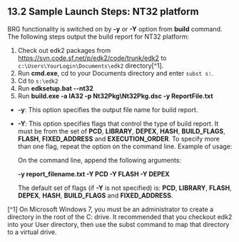<!--- @file
  13.2 Sample Launch Steps: NT32 platform

  Copyright (c) 2008-2017, Intel Corporation. All rights reserved.<BR>

  Redistribution and use in source (original document form) and 'compiled'
  forms (converted to PDF, epub, HTML and other formats) with or without
  modification, are permitted provided that the following conditions are met:

  1) Redistributions of source code (original document form) must retain the
     above copyright notice, this list of conditions and the following
     disclaimer as the first lines of this file unmodified.

  2) Redistributions in compiled form (transformed to other DTDs, converted to
     PDF, epub, HTML and other formats) must reproduce the above copyright
     notice, this list of conditions and the following disclaimer in the
     documentation and/or other materials provided with the distribution.

  THIS DOCUMENTATION IS PROVIDED BY TIANOCORE PROJECT "AS IS" AND ANY EXPRESS OR
  IMPLIED WARRANTIES, INCLUDING, BUT NOT LIMITED TO, THE IMPLIED WARRANTIES OF
  MERCHANTABILITY AND FITNESS FOR A PARTICULAR PURPOSE ARE DISCLAIMED. IN NO
  EVENT SHALL TIANOCORE PROJECT  BE LIABLE FOR ANY DIRECT, INDIRECT, INCIDENTAL,
  SPECIAL, EXEMPLARY, OR CONSEQUENTIAL DAMAGES (INCLUDING, BUT NOT LIMITED TO,
  PROCUREMENT OF SUBSTITUTE GOODS OR SERVICES; LOSS OF USE, DATA, OR PROFITS;
  OR BUSINESS INTERRUPTION) HOWEVER CAUSED AND ON ANY THEORY OF LIABILITY,
  WHETHER IN CONTRACT, STRICT LIABILITY, OR TORT (INCLUDING NEGLIGENCE OR
  OTHERWISE) ARISING IN ANY WAY OUT OF THE USE OF THIS DOCUMENTATION, EVEN IF
  ADVISED OF THE POSSIBILITY OF SUCH DAMAGE.

-->

## 13.2 Sample Launch Steps: NT32 platform

BRG functionality is switched on by **-y** or **-Y** option from **build**
command. The following steps output the build report for NT32 platform:

1. Check out edk2 packages from https://svn.code.sf.net/p/edk2/code/trunk/edk2
   to `c:\Users\YourLogin\Documents\edk2` directory[^1].
2. Run **cmd.exe**, cd to your Documents directory and enter `subst s:`.
3. Cd to `s:\edk2`
4. Run **edksetup.bat --nt32**
5. Run **build.exe -a IA32 -p Nt32Pkg\Nt32Pkg.dsc -y ReportFile.txt**
  * **-y**: This option specifies the output file name for build report.
  * **-Y**: This option specifies flags that control the type of build report.
    It must be from the set of **PCD**, **LIBRARY**, **DEPEX**, **HASH**,
    **BUILD_FLAGS**, **FLASH**, **FIXED_ADDRESS** and **EXECUTION_ORDER**. To
    specify more than one flag, repeat the option on the command line. Example
    of usage:

    On the command line, append the following arguments:

    **-y report_filename.txt -Y PCD -Y FLASH -Y DEPEX**

    The default set of flags (if **-Y** is not specified) is: **PCD**,
    **LIBRARY**, **FLASH**, **DEPEX**, **HASH**, **BUILD_FLAGS** and
    **FIXED_ADDRESS**.

[^1] On Microsoft Windows 7, you must be an administrator to create a directory
in the root of the C: drive. It recommended that you checkout edk2 into your
User directory, then use the subst command to map that directory to a virtual
drive.
